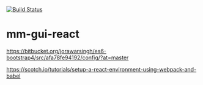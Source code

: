 [![Build Status](https://travis-ci.org/v8-suresh/mm-gui-react.svg?branch=master)](https://travis-ci.org/v8-suresh/mm-gui-react)

# mm-gui-react
https://bitbucket.org/jorawarsingh/es6-bootstrap4/src/afa78fe94192/config/?at=master

https://scotch.io/tutorials/setup-a-react-environment-using-webpack-and-babel
